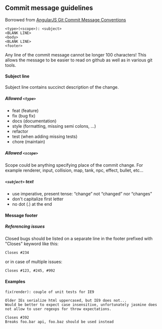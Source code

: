 Commit message guidelines
-------------------------

Borrowed from [AngularJS Git Commit Message Conventions](https://gist.github.com/stephenparish/9941e89d80e2bc58a153)

```
<type>(<scope>): <subject>
<BLANK LINE>
<body>
<BLANK LINE>
<footer>
```

Any line of the commit message cannot be longer 100 characters! This allows the message to be easier to read on github as well as in various git tools.

#### Subject line
Subject line contains succinct description of the change.

##### Allowed `<type>`
* feat (feature)
* fix (bug fix)
* docs (documentation)
* style (formatting, missing semi colons, …)
* refactor
* test (when adding missing tests)
* chore (maintain)

##### Allowed `<scope>`
Scope could be anything specifying place of the commit change. For example renderer, input, collision, map, tank, npc, effect, bullet, etc...

##### `<subject>` text
* use imperative, present tense: “change” not “changed” nor “changes”
* don't capitalize first letter
* no dot (.) at the end

#### Message footer

##### Referencing issues

Closed bugs should be listed on a separate line in the footer prefixed with "Closes" keyword like this:
```
Closes #234
```

or in case of multiple issues:
```
Closes #123, #245, #992
```

#### Examples

```
fix(render): couple of unit tests for IE9

Older IEs serialize html uppercased, but IE9 does not...
Would be better to expect case insensitive, unfortunately jasmine does
not allow to user regexps for throw expectations.

Closes #392
Breaks foo.bar api, foo.baz should be used instead
```

